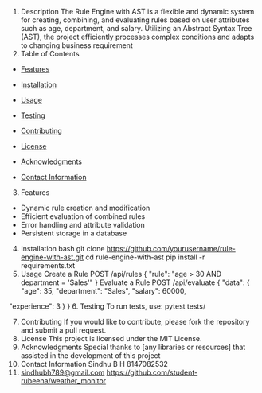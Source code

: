 1.	Description
The Rule Engine with AST is a flexible and dynamic system for creating, combining, and evaluating rules based on user attributes such as age, department, and salary.
Utilizing an Abstract Syntax Tree (AST), the project efficiently processes complex conditions and adapts to changing business requirement
2.	Table of Contents
-	[Features](#features)
-	[Installation](#installation)
-	[Usage](#usage)
-	[Testing](#testing)
-	[Contributing](#contributing)
 
-	[License](#license)
-	[Acknowledgments](#acknowledgments)
-	[Contact Information](#contact-information)


3.	Features
-	Dynamic rule creation and modification
-	Efficient evaluation of combined rules
-	Error handling and attribute validation
-	Persistent storage in a database
4.	Installation
bash
git clone https://github.com/yourusername/rule-engine-with-ast.git cd rule-engine-with-ast
pip install -r requirements.txt
5.	Usage Create a Rule POST /api/rules
{
"rule": "age > 30 AND department = 'Sales'"
}
Evaluate a Rule
POST /api/evaluate
{
"data": {
"age": 35, "department": "Sales", "salary": 60000,
 
"experience": 3
}
}
6.	Testing
To run tests, use: pytest tests/


7.	Contributing
If you would like to contribute, please fork the repository and submit a pull request.
8.	License
This project is licensed under the MIT License.
9.	Acknowledgments
Special thanks to [any libraries or resources] that assisted in the development of this project
1010.	Contact Information Sindhu B H 8147082532
1011.	sindhubh789@gmail.com https://github.com/student-rubeena/weather_monitor


